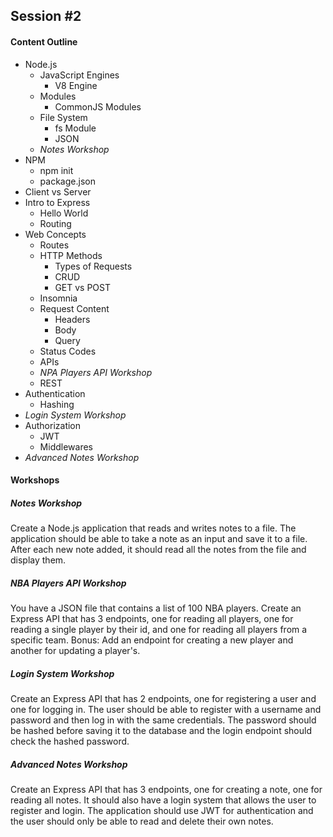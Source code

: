 ## Session #2

#### Content Outline
- Node.js
  - JavaScript Engines
    - V8 Engine
  - Modules
    - CommonJS Modules
  - File System
    - fs Module
    - JSON
  - *Notes Workshop*
- NPM
  - npm init
  - package.json
- Client vs Server
- Intro to Express
  - Hello World
  - Routing
- Web Concepts
  - Routes
  - HTTP Methods
    - Types of Requests
    - CRUD
    - GET vs POST
  - Insomnia
  - Request Content
    - Headers
    - Body
    - Query
  - Status Codes
  - APIs
  - *NPA Players API Workshop*
  - REST
- Authentication
  - Hashing
- *Login System Workshop*
- Authorization
  - JWT
  - Middlewares
- *Advanced Notes Workshop*

#### Workshops
##### Notes Workshop
Create a Node.js application that reads and writes notes to a file. The application should be able to take a note as an input and save it to a file. After each new note added, it should read all the notes from the file and display them.
##### NBA Players API Workshop
You have a JSON file that contains a list of 100 NBA players. Create an Express API that has 3 endpoints, one for reading all players, one for reading a single player by their id, and one for reading all players from a specific team. Bonus: Add an endpoint for creating a new player and another for updating a player's.
##### Login System Workshop
Create an Express API that has 2 endpoints, one for registering a user and one for logging in. The user should be able to register with a username and password and then log in with the same credentials. The password should be hashed before saving it to the database and the login endpoint should check the hashed password.
##### Advanced Notes Workshop
Create an Express API that has 3 endpoints, one for creating a note, one for reading all notes. It should also have a login system that allows the user to register and login. The application should use JWT for authentication and the user should only be able to read and delete their own notes.